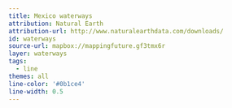 ```yaml
---
title: Mexico waterways
attribution: Natural Earth
attribution-url: http://www.naturalearthdata.com/downloads/
id: waterways
source-url: mapbox://mappingfuture.gf3tmx6r
layer: waterways
tags:
  - line
themes: all
line-color: '#0b1ce4'
line-width: 0.5
---
```

